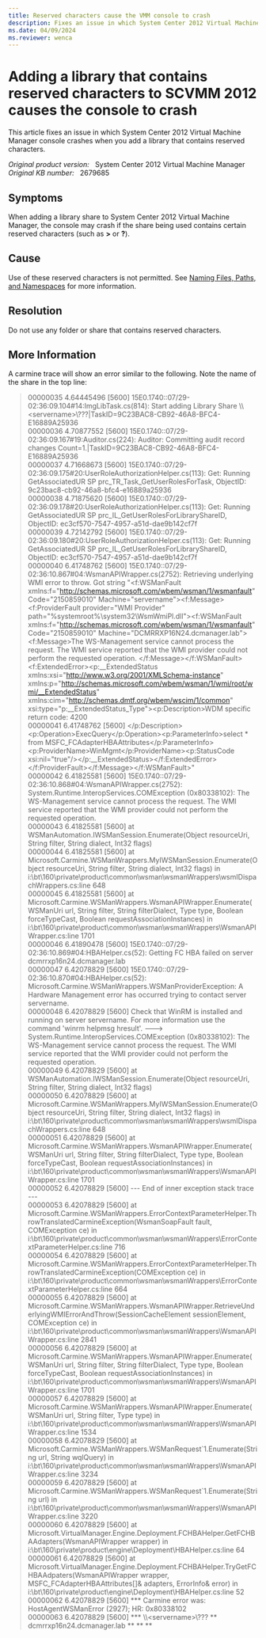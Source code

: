 ```yaml
---
title: Reserved characters cause the VMM console to crash
description: Fixes an issue in which System Center 2012 Virtual Machine Manager console crashes when you add a library that contains reserved characters.
ms.date: 04/09/2024
ms.reviewer: wenca
---
```

# Adding a library that contains reserved characters to SCVMM 2012 causes the console to crash

This article fixes an issue in which System Center 2012 Virtual Machine Manager console crashes when you add a library that contains reserved characters.

_Original product version:_ &nbsp; System Center 2012 Virtual Machine Manager  
_Original KB number:_ &nbsp; 2679685

## Symptoms

When adding a library share to System Center 2012 Virtual Machine Manager, the console may crash if the share being used contains certain reserved characters (such as **>** or **?**).

## Cause

Use of these reserved characters is not permitted. See [Naming Files, Paths, and Namespaces](/windows/win32/fileio/naming-a-file?redirectedfrom=MSDN) for more information.

## Resolution

Do not use any folder or share that contains reserved characters.

## More Information

A carmine trace will show an error similar to the following. Note the name of the share in the top line:

> 00000035 4.64445496 [5600] 15E0.1740::07/29-02:36:09.104#14:ImgLibTask.cs(814): Start adding Library Share \\\\\<servername>\\???|TaskID=9C23BAC8-CB92-46A8-BFC4-E16889A25936  
> 00000036 4.70877552 [5600] 15E0.1740::07/29-02:36:09.167#19:Auditor.cs(224): Auditor: Committing audit record changes Count=1.|TaskID=9C23BAC8-CB92-46A8-BFC4-E16889A25936  
> 00000037 4.71668673 [5600] 15E0.1740::07/29-02:36:09.175#20:UserRoleAuthorizationHelper.cs(113): Get: Running GetAssociatedUR SP prc_TR_Task_GetUserRolesForTask, ObjectID: 9c23bac8-cb92-46a8-bfc4-e16889a25936  
> 00000038 4.71875620 [5600] 15E0.1740::07/29-02:36:09.178#20:UserRoleAuthorizationHelper.cs(113): Get: Running GetAssociatedUR SP prc_IL_GetUserRolesForLibraryShareID, ObjectID: ec3cf570-7547-4957-a51d-dae9b142cf7f  
> 00000039 4.72142792 [5600] 15E0.1740::07/29-02:36:09.180#20:UserRoleAuthorizationHelper.cs(113): Get: Running GetAssociatedUR SP prc_IL_GetUserRolesForLibraryShareID, ObjectID: ec3cf570-7547-4957-a51d-dae9b142cf7f  
> 00000040 6.41748762 [5600] 15E0.1740::07/29-02:36:10.867#04:WsmanAPIWrapper.cs(2752): Retrieving underlying WMI error to throw. Got string "<f:WSManFault xmlns:f="http://schemas.microsoft.com/wbem/wsman/1/wsmanfault" Code="2150859010" Machine="servername"><f:Message><f:ProviderFault provider="WMI Provider" path="%systemroot%\system32\WsmWmiPl.dll"><f:WSManFault xmlns:f="http://schemas.microsoft.com/wbem/wsman/1/wsmanfault" Code="2150859010" Machine="DCMRRXP16N24.dcmanager.lab"><f:Message>The WS-Management service cannot process the request. The WMI service reported that the WMI provider could not perform the requested operation. </f:Message></f:WSManFault><f:ExtendedError><p:__ExtendedStatus xmlns:xsi="http://www.w3.org/2001/XMLSchema-instance" xmlns:p="http://schemas.microsoft.com/wbem/wsman/1/wmi/root/wmi/__ExtendedStatus" xmlns:cim="http://schemas.dmtf.org/wbem/wscim/1/common" xsi:type="p:__ExtendedStatus_Type"><p:Description>WDM specific return code: 4200  
> 00000041 6.41748762 [5600] </p:Description><p:Operation>ExecQuery</p:Operation><p:ParameterInfo>select * from MSFC_FCAdapterHBAAttributes</p:ParameterInfo><p:ProviderName>WinMgmt</p:ProviderName><p:StatusCode xsi:nil="true"/></p:__ExtendedStatus></f:ExtendedError></f:ProviderFault></f:Message></f:WSManFault>"  
> 00000042 6.41825581 [5600] 15E0.1740::07/29-02:36:10.868#04:WsmanAPIWrapper.cs(2752): System.Runtime.InteropServices.COMException (0x80338102): The WS-Management service cannot process the request. The WMI service reported that the WMI provider could not perform the requested operation.  
> 00000043 6.41825581 [5600]    at WSManAutomation.IWSManSession.Enumerate(Object resourceUri, String filter, String dialect, Int32 flags)  
> 00000044 6.41825581 [5600]    at Microsoft.Carmine.WSManWrappers.MyIWSManSession.Enumerate(Object resourceUri, String filter, String dialect, Int32 flags) in i:\bt\160\private\product\common\wsman\wsmanWrappers\wsmIDispachWrappers.cs:line 648  
> 00000045 6.41825581 [5600]    at Microsoft.Carmine.WSManWrappers.WsmanAPIWrapper.Enumerate(WSManUri url, String filter, String filterDialect, Type type, Boolean forceTypeCast, Boolean requestAssociationInstances) in i:\bt\160\private\product\common\wsman\wsmanWrappers\WsmanAPIWrapper.cs:line 1701  
> 00000046 6.41890478 [5600] 15E0.1740::07/29-02:36:10.869#04:HBAHelper.cs(52): Getting FC HBA failed on server dcmrrxp16n24.dcmanager.lab  
> 00000047 6.42078829 [5600] 15E0.1740::07/29-02:36:10.870#04:HBAHelper.cs(52): Microsoft.Carmine.WSManWrappers.WSManProviderException: A Hardware Management error has occurred trying to contact server servername.  
> 00000048 6.42078829 [5600] Check that WinRM is installed and running on server servername. For more information use the command 'winrm helpmsg hresult'. ---> System.Runtime.InteropServices.COMException (0x80338102): The WS-Management service cannot process the request. The WMI service reported that the WMI provider could not perform the requested operation.  
> 00000049 6.42078829 [5600]    at WSManAutomation.IWSManSession.Enumerate(Object resourceUri, String filter, String dialect, Int32 flags)  
> 00000050 6.42078829 [5600]    at Microsoft.Carmine.WSManWrappers.MyIWSManSession.Enumerate(Object resourceUri, String filter, String dialect, Int32 flags) in i:\bt\160\private\product\common\wsman\wsmanWrappers\wsmIDispachWrappers.cs:line 648  
> 00000051 6.42078829 [5600]    at Microsoft.Carmine.WSManWrappers.WsmanAPIWrapper.Enumerate(WSManUri url, String filter, String filterDialect, Type type, Boolean forceTypeCast, Boolean requestAssociationInstances) in i:\bt\160\private\product\common\wsman\wsmanWrappers\WsmanAPIWrapper.cs:line 1701  
> 00000052 6.42078829 [5600]    --- End of inner exception stack trace ---  
> 00000053 6.42078829 [5600]    at Microsoft.Carmine.WSManWrappers.ErrorContextParameterHelper.ThrowTranslatedCarmineException(WsmanSoapFault fault, COMException ce) in i:\bt\160\private\product\common\wsman\wsmanWrappers\ErrorContextParameterHelper.cs:line 716  
> 00000054 6.42078829 [5600]    at Microsoft.Carmine.WSManWrappers.ErrorContextParameterHelper.ThrowTranslatedCarmineException(COMException ce) in i:\bt\160\private\product\common\wsman\wsmanWrappers\ErrorContextParameterHelper.cs:line 664  
> 00000055 6.42078829 [5600]    at Microsoft.Carmine.WSManWrappers.WsmanAPIWrapper.RetrieveUnderlyingWMIErrorAndThrow(SessionCacheElement sessionElement, COMException ce) in i:\bt\160\private\product\common\wsman\wsmanWrappers\WsmanAPIWrapper.cs:line 2841  
> 00000056 6.42078829 [5600]    at Microsoft.Carmine.WSManWrappers.WsmanAPIWrapper.Enumerate(WSManUri url, String filter, String filterDialect, Type type, Boolean forceTypeCast, Boolean requestAssociationInstances) in i:\bt\160\private\product\common\wsman\wsmanWrappers\WsmanAPIWrapper.cs:line 1701  
> 00000057 6.42078829 [5600]    at Microsoft.Carmine.WSManWrappers.WsmanAPIWrapper.Enumerate(WSManUri url, String filter, Type type) in i:\bt\160\private\product\common\wsman\wsmanWrappers\WsmanAPIWrapper.cs:line 1534  
> 00000058 6.42078829 [5600]    at Microsoft.Carmine.WSManWrappers.WSManRequest\`1.Enumerate(String url, String wqlQuery) in i:\bt\160\private\product\common\wsman\wsmanWrappers\WsmanAPIWrapper.cs:line 3234  
> 00000059 6.42078829 [5600]    at Microsoft.Carmine.WSManWrappers.WSManRequest\`1.Enumerate(String url) in i:\bt\160\private\product\common\wsman\wsmanWrappers\WsmanAPIWrapper.cs:line 3220  
> 00000060 6.42078829 [5600]    at Microsoft.VirtualManager.Engine.Deployment.FCHBAHelper.GetFCHBAAdapters(WsmanAPIWrapper wrapper) in i:\bt\160\private\product\engine\Deployment\HBAHelper.cs:line 64  
> 00000061 6.42078829 [5600]    at Microsoft.VirtualManager.Engine.Deployment.FCHBAHelper.TryGetFCHBAAdpaters(WsmanAPIWrapper wrapper, MSFC_FCAdapterHBAAttributes[]& adapters, ErrorInfo& error) in i:\bt\160\private\product\engine\Deployment\HBAHelper.cs:line 52  
> 00000062 6.42078829 [5600] *** Carmine error was: HostAgentWSManError (2927); HR: 0x80338102  
> 00000063 6.42078829 [5600] *** \\\\\<servername>\\??? ** dcmrrxp16n24.dcmanager.lab **  **  **
